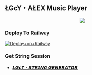 <h2 align="centre">ŁGcY・AŁEX Music Player</h2>



<p align="center"><a href="https://t.me/LGcYALEX"><img src="https://telegra.ph/file/b45327792042629927c09.jpg"></a></p>





### Deploy To Railway

[![Deploy+on+Railway](https://railway.app/button.svg)](https://railway.app/new/template?template=https://github.com/8xredop/LGcY-Only-MUSIC-Player&envs=API_ID,API_HASH,BOT_TOKEN,STRING_SESSION)





### Get String Session

- [𝙇𝙂𝙘𝙔・𝙎𝙏𝙍𝙄𝙉𝙂 𝙂𝙀𝙉𝙀𝙍𝘼𝙏𝙊𝙍](https://t.me/LGcY_STRING_BOT)

